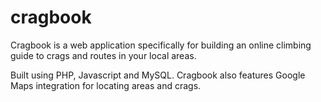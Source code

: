 # cragbook

Cragbook is a web application specifically for building an online climbing guide to crags and routes in your local areas.

Built using PHP, Javascript and MySQL. Cragbook also features Google Maps integration for locating areas and crags.